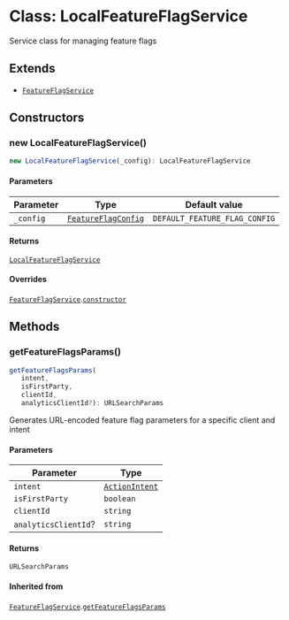 # Class: LocalFeatureFlagService

Service class for managing feature flags

## Extends

- [`FeatureFlagService`](../../feature-flag-service/classes/feature-flag-service.md)

## Constructors

### new LocalFeatureFlagService()

```ts
new LocalFeatureFlagService(_config): LocalFeatureFlagService
```

#### Parameters

| Parameter | Type | Default value |
| ------ | ------ | ------ |
| `_config` | [`FeatureFlagConfig`](../interfaces/feature-flag-config.md) | `DEFAULT_FEATURE_FLAG_CONFIG` |

#### Returns

[`LocalFeatureFlagService`](local-feature-flag-service.md)

#### Overrides

[`FeatureFlagService`](../../feature-flag-service/classes/feature-flag-service.md).[`constructor`](../../feature-flag-service/classes/feature-flag-service.md#constructors)

## Methods

### getFeatureFlagsParams()

```ts
getFeatureFlagsParams(
   intent, 
   isFirstParty, 
   clientId, 
   analyticsClientId?): URLSearchParams
```

Generates URL-encoded feature flag parameters for a specific client and intent

#### Parameters

| Parameter | Type |
| ------ | ------ |
| `intent` | [`ActionIntent`](../../../../../shared/src/types/action-intent-types/type-aliases/action-intent.md) |
| `isFirstParty` | `boolean` |
| `clientId` | `string` |
| `analyticsClientId`? | `string` |

#### Returns

`URLSearchParams`

#### Inherited from

[`FeatureFlagService`](../../feature-flag-service/classes/feature-flag-service.md).[`getFeatureFlagsParams`](../../feature-flag-service/classes/feature-flag-service.md#getfeatureflagsparams)
